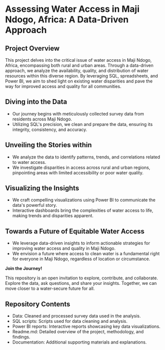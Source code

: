 # Assessing Water Access in Maji Ndogo, Africa: A Data-Driven Approach

## Project Overview

This project delves into the critical issue of water access in Maji Ndogo, Africa, encompassing both rural and urban areas. Through a data-driven approach, we analyze the availability, quality, and distribution of water resources within this diverse region. By leveraging SQL, spreadsheets, and Power BI, we aim to shed light on existing water disparities and pave the way for improved access and quality for all communities.

## Diving into the Data

* Our journey begins with meticulously collected survey data from residents across Maji Ndogo.
* Utilizing SQL's precision, we clean and prepare the data, ensuring its integrity, consistency, and accuracy.

## Unveiling the Stories within

* We analyze the data to identify patterns, trends, and correlations related to water access.
* We investigate disparities in access across rural and urban regions, pinpointing areas with limited accessibility or poor water quality.

## Visualizing the Insights

* We craft compelling visualizations using Power BI to communicate the data's powerful story.
* Interactive dashboards bring the complexities of water access to life, making trends and disparities apparent.

## Towards a Future of Equitable Water Access

* We leverage data-driven insights to inform actionable strategies for improving water access and quality in Maji Ndogo.
* We envision a future where access to clean water is a fundamental right for everyone in Maji Ndogo, regardless of location or circumstance.

**Join the Journey!**

This repository is an open invitation to explore, contribute, and collaborate. Explore the data, ask questions, and share your insights. Together, we can move closer to a water-secure future for all.

## Repository Contents

* Data: Cleaned and processed survey data used in the analysis.
* SQL scripts: Scripts used for data cleaning and analysis.
* Power BI reports: Interactive reports showcasing key data visualizations.
* Readme.md: Detailed overview of the project, methodology, and findings.
* Documentation: Additional supporting materials and explanations.

